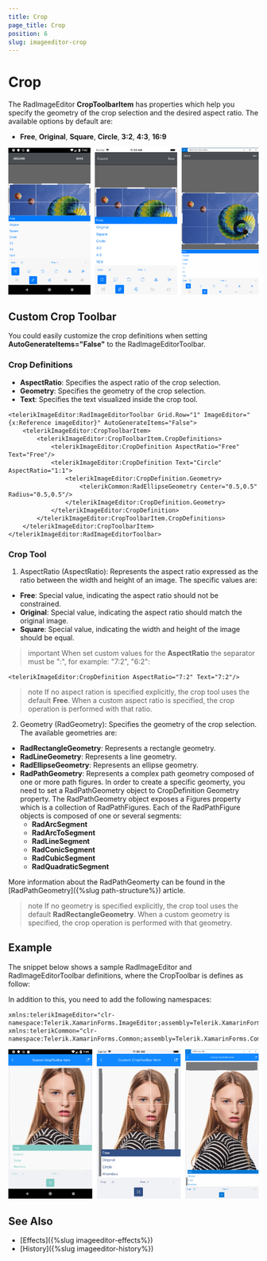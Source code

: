 ```yaml
---
title: Crop
page_title: Crop
position: 6
slug: imageeditor-crop
---
```


# Crop

The RadImageEditor **CropToolbarItem** has properties which help you specify the geometry of the crop selection and the desired aspect ratio. The available options by default are:

* **Free**, **Original**, **Square**, **Circle**, **3:2**, **4:3**, **16:9**

![ImageEditor Crop Toolbar](images/imageeditor-crop-toolbaritem.png "ImageEditor Crop Toolbar")

## Custom Crop Toolbar

You could easily customize the crop definitions when setting **AutoGenerateItems="False"** to the RadImageEditorToolbar.

### Crop Definitions

* **AspectRatio**: Specifies the aspect ratio of the crop selection.
* **Geometry**: Specifies the geometry of the crop selection.
* **Text**: Specifies the text visualized inside the crop tool.


```XAML
<telerikImageEditor:RadImageEditorToolbar Grid.Row="1" ImageEditor="{x:Reference imageEditor}" AutoGenerateItems="False">
    <telerikImageEditor:CropToolbarItem>
        <telerikImageEditor:CropToolbarItem.CropDefinitions>
            <telerikImageEditor:CropDefinition AspectRatio="Free" Text="Free"/>
            <telerikImageEditor:CropDefinition Text="Circle" AspectRatio="1:1">
                <telerikImageEditor:CropDefinition.Geometry>
                    <telerikCommon:RadEllipseGeometry Center="0.5,0.5" Radius="0.5,0.5"/>
                </telerikImageEditor:CropDefinition.Geometry>
            </telerikImageEditor:CropDefinition>
        </telerikImageEditor:CropToolbarItem.CropDefinitions>
    </telerikImageEditor:CropToolbarItem>
</telerikImageEditor:RadImageEditorToolbar>
```

### Crop Tool

1. AspectRatio (AspectRatio): Represents the aspect ratio expressed as the ratio between the width and height of an image. The specific values are: 

* **Free**: Special value, indicating the aspect ratio should not be constrained.
* **Original**: Special value, indicating the aspect ratio should match the original image.
* **Square**: Special value, indicating the width and height of the image should be equal.

>important When set custom values for the **AspectRatio** the separator must be ":", for example: "7:2", "6:2":

```XAML
<telerikImageEditor:CropDefinition AspectRatio="7:2" Text="7:2"/>
```

>note If no aspect ration is specified explicitly, the crop tool uses the default **Free**. When a custom aspect ratio is specified, the crop operation is performed with that ratio.

2. Geometry (RadGeometry): Specifies the geometry of the crop selection. The available geometries are:

* **RadRectangleGeometry**: Represents a rectangle geometry.
* **RadLineGeometry**: Represents a line geometry.
* **RadEllipseGeometry**: Represents an ellipse geometry.
* **RadPathGeometry**: Represents a complex path geometry composed of one or more path figures. In order to create a specific geomerty, you need to set a RadPathGeometry object to CropDefinition Geometry property. The RadPathGeometry object exposes a Figures property which is a collection of RadPathFigures. Each of the RadPathFigure objects is composed of one or several segments:
	* **RadArcSegment**
	* **RadArcToSegment**
	* **RadLineSegment**
	* **RadConicSegment**
	* **RadCubicSegment**
	* **RadQuadraticSegment**

More information about the RadPathGeomerty can be found in the [RadPathGeometry]({%slug path-structure%}) article.

>note If no geometry is specified explicitly, the crop tool uses the default **RadRectangleGeometry**. When a custom geometry is specified, the crop operation is performed with that geometry.

## Example

The snippet below shows a sample RadImageEditor and RadImageEditorToolbar definitions, where the CropToolbar is defines as follow:

<snippet id='imageeditor-custom-crop-toolbar'/>

In addition to this, you need to add the following namespaces:

```XAML
xmlns:telerikImageEditor="clr-namespace:Telerik.XamarinForms.ImageEditor;assembly=Telerik.XamarinForms.ImageEditor"
xmlns:telerikCommon="clr-namespace:Telerik.XamarinForms.Common;assembly=Telerik.XamarinForms.Common"
```

![ImageEditor Custom Crop Toolbar](images/imageeditor-custom-crop-toolbaritem.png "ImageEditor Custom Crop Toolbar")

## See Also

- [Effects]({%slug imageeditor-effects%})
- [History]({%slug imageeditor-history%})
